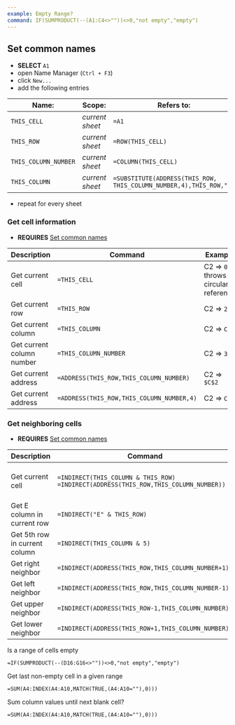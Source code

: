 ```yaml
---
example: Empty Range?
command: IF(SUMPRODUCT(--(A1:C4<>""))<>0,"not empty","empty")
---
```


## Set common names

- **SELECT** `A1`
- open Name Manager (`Ctrl + F3`)
- click `New...`
- add the following entries

| Name:                | Scope:          | Refers to:                                                         |
| -------------------- | --------------- | ------------------------------------------------------------------ |
| `THIS_CELL`          | _current sheet_ | `=A1`                                                              |
| `THIS_ROW`           | _current sheet_ | `=ROW(THIS_CELL)`                                                  |
| `THIS_COLUMN_NUMBER` | _current sheet_ | `=COLUMN(THIS_CELL)`                                               |
| `THIS_COLUMN`        | _current sheet_ | `=SUBSTITUTE(ADDRESS(THIS_ROW, THIS_COLUMN_NUMBER,4),THIS_ROW,"")` |

- repeat for every sheet


### Get cell information

- **REQUIRES** [Set common names](#set-common-names)

| Description               | Command                                   | Example                                  |
| ------------------------- | ----------------------------------------- | ---------------------------------------- |
| Get current cell          | `=THIS_CELL`                              | C2 => `0` <br> throws circular reference |
| Get current row           | `=THIS_ROW`                               | C2 => `2`                                |
| Get current column        | `=THIS_COLUMN`                            | C2 => `C`                                |
| Get current column number | `=THIS_COLUMN_NUMBER`                     | C2 => `3`                                |
| Get current address       | `=ADDRESS(THIS_ROW,THIS_COLUMN_NUMBER)`   | C2 => `$C$2`                             |
| Get current address       | `=ADDRESS(THIS_ROW,THIS_COLUMN_NUMBER,4)` | C2 => `C2`                               |


### Get neighboring cells

- **REQUIRES** [Set common names](#set-common-names)

| Description                   | Command                                                                                    | Example                                    |
| ----------------------------- | ------------------------------------------------------------------------------------------ | ------------------------------------------ |
| Get current cell              | `=INDIRECT(THIS_COLUMN & THIS_ROW)` <br> `=INDIRECT(ADDRESS(THIS_ROW,THIS_COLUMN_NUMBER))` | C2 => `=C2` <br> throws circular reference |
| Get E column in current row   | `=INDIRECT("E" & THIS_ROW)`                                                                | C2 => `=E2`                                |
| Get 5th row in current column | `=INDIRECT(THIS_COLUMN & 5)`                                                               | C2 => `=C5`                                |
| Get right neighbor            | `=INDIRECT(ADDRESS(THIS_ROW,THIS_COLUMN_NUMBER+1))`                                        | C2 => `=C3`                                |
| Get left neighbor             | `=INDIRECT(ADDRESS(THIS_ROW,THIS_COLUMN_NUMBER-1))`                                        | C2 => `=C1`                                |
| Get upper neighbor            | `=INDIRECT(ADDRESS(THIS_ROW-1,THIS_COLUMN_NUMBER))`                                        | C2 => `=B2`                                |
| Get lower neighbor            | `=INDIRECT(ADDRESS(THIS_ROW+1,THIS_COLUMN_NUMBER))`                                        | C2 => `=D2`                                |


Is a range of cells empty
```
=IF(SUMPRODUCT(--(D16:G16<>""))<>0,"not empty","empty")
```

Get last non-empty cell in a given range
```
=SUM(A4:INDEX(A4:A10,MATCH(TRUE,(A4:A10=""),0)))
```

Sum column values until next blank cell?
```
=SUM(A4:INDEX(A4:A10,MATCH(TRUE,(A4:A10=""),0)))
```